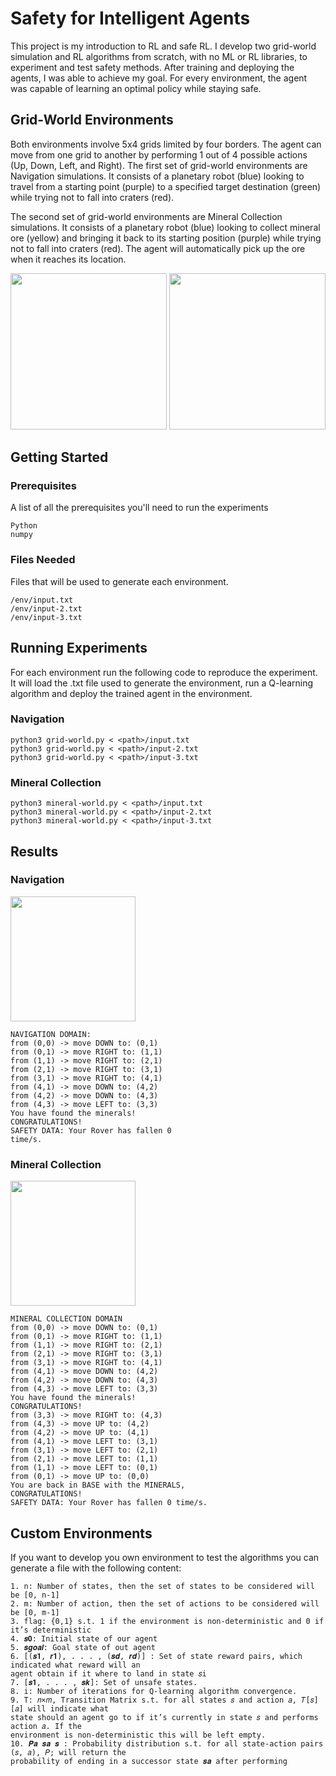 # Safety for Intelligent Agents

This project is my introduction to RL and safe RL. I develop two grid-world simulation and RL algorithms from scratch, with no ML or RL libraries, to experiment and test safety methods. After training and deploying the agents, I was able to achieve my goal. For every environment, the agent was capable of learning an optimal policy while staying safe.

## Grid-World Environments

Both environments involve 5x4 grids limited by four borders. The agent can move from one grid to another by performing 1 out of 4 possible actions (Up, Down, Left, and Right). The first set of grid-world environments are Navigation simulations. It consists of a planetary robot (blue) looking to travel from a starting point (purple) to a specified target destination (green) while trying not to fall into craters (red).

The second set of grid-world environments are Mineral Collection simulations. It consists of a planetary robot (blue) looking to collect mineral ore (yellow) and bringing it back to its starting position (purple) while trying not to fall into craters (red). The agent will automatically pick up the ore when it reaches its location.

<p align="center">
	<img width="250" src="https://jonaac.github.io/img/grid-1.jpg" />
	<img width="250" src="https://jonaac.github.io/img/mineral-2.jpg" />
</p>

## Getting Started

### Prerequisites
A list of all the prerequisites you'll need to run the experiments
```
Python
numpy
```

### Files Needed
Files that will be used to generate each environment.
```
/env/input.txt
/env/input-2.txt
/env/input-3.txt
```

## Running Experiments

For each environment run the following code to reproduce the experiment. It will load the .txt file used to generate the environment, run a Q-learning algorithm and deploy the trained agent in the environment.

### Navigation
```
python3 grid-world.py < <path>/input.txt
python3 grid-world.py < <path>/input-2.txt
python3 grid-world.py < <path>/input-3.txt
```
### Mineral Collection
```
python3 mineral-world.py < <path>/input.txt
python3 mineral-world.py < <path>/input-2.txt
python3 mineral-world.py < <path>/input-3.txt
```

## Results

### Navigation
<p><img width="200" src="https://jonaac.github.io/img/navigation.gif" /></p>

```
NAVIGATION DOMAIN:
from (0,0) -> move DOWN to: (0,1)
from (0,1) -> move RIGHT to: (1,1)
from (1,1) -> move RIGHT to: (2,1)
from (2,1) -> move RIGHT to: (3,1)
from (3,1) -> move RIGHT to: (4,1)
from (4,1) -> move DOWN to: (4,2)
from (4,2) -> move DOWN to: (4,3)
from (4,3) -> move LEFT to: (3,3)
You have found the minerals!
CONGRATULATIONS!
SAFETY DATA: Your Rover has fallen 0
time/s.
```

### Mineral Collection
<p><img width="200" src="https://jonaac.github.io/img/mineral.gif" /></p>

```
MINERAL COLLECTION DOMAIN
from (0,0) -> move DOWN to: (0,1)
from (0,1) -> move RIGHT to: (1,1)
from (1,1) -> move RIGHT to: (2,1)
from (2,1) -> move RIGHT to: (3,1)
from (3,1) -> move RIGHT to: (4,1)
from (4,1) -> move DOWN to: (4,2)
from (4,2) -> move DOWN to: (4,3)
from (4,3) -> move LEFT to: (3,3)
You have found the minerals!
CONGRATULATIONS!
from (3,3) -> move RIGHT to: (4,3)
from (4,3) -> move UP to: (4,2)
from (4,2) -> move UP to: (4,1)
from (4,1) -> move LEFT to: (3,1)
from (3,1) -> move LEFT to: (2,1)
from (2,1) -> move LEFT to: (1,1)
from (1,1) -> move LEFT to: (0,1)
from (0,1) -> move UP to: (0,0)
You are back in BASE with the MINERALS,
CONGRATULATIONS!
SAFETY DATA: Your Rover has fallen 0 time/s.
```

## Custom Environments

If you want to develop you own environment to test the algorithms you can generate a file with the following content:

```
1. n: Number of states, then the set of states to be considered will be [0, n-1]
2. m: Number of action, then the set of actions to be considered will be [0, m-1]
3. flag: {0,1} s.t. 1 if the environment is non-deterministic and 0 if it’s deterministic
4. 𝒔𝟎: Initial state of our agent
5. 𝒔𝒈𝒐𝒂𝒍: Goal state of out agent
6. [(𝒔𝟏, 𝒓𝟏), . . . , (𝒔𝒅, 𝒓𝒅)] : Set of state reward pairs, which indicated what reward will an
agent obtain if it where to land in state 𝑠i
7. [𝒔𝟏, . . . , 𝒔𝒌]: Set of unsafe states.
8. i: Number of iterations for Q-learning algorithm convergence.
9. T: 𝑛×𝑚, Transition Matrix s.t. for all states 𝑠 and action 𝑎, 𝑇[𝑠][𝑎] will indicate what
state should an agent go to if it’s currently in state 𝑠 and performs action 𝑎. If the
environment is non-deterministic this will be left empty.
10. 𝑷𝒂 𝒔𝒂 𝒔 : Probability distribution s.t. for all state-action pairs (𝑠, 𝑎), 𝑃; will return the
probability of ending in a successor state 𝒔𝒂 after performing
```
